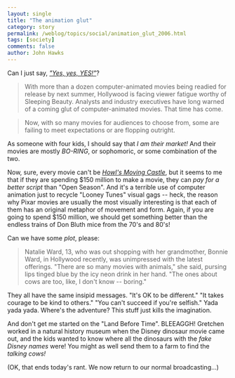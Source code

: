```yaml
---
layout: single 
title: "The animation glut" 
category: story
permalink: /weblog/topics/social/animation_glut_2006.html
tags: [society] 
comments: false 
author: John Hawks 
---
```



<p>
Can I just say, <a href="times.com/2006/10/03/business/media/03animation.html"><i>"Yes, yes, YES!"</i></a>?
</p>

<blockquote>With more than a dozen computer-animated movies being readied for release by next summer, Hollywood is facing viewer fatigue worthy of Sleeping Beauty. Analysts and industry executives have long warned of a coming glut of computer-animated movies. That time has come.</blockquote>

<blockquote>Now, with so many movies for audiences to choose from, some are failing to meet expectations or are flopping outright.</blockquote>

<p>
As someone with four kids, I should say that <i>I am their market!</i> And their movies are mostly <i>BO-RING</i>, or sophomoric, or some combination of the two. 
</p>

<p>
Now, sure, every movie can't be <a href="http://disney.go.com/disneypictures/castle/"><i>Howl's Moving Castle</i></a>, but it seems to me that if they are spending $150 million to make a movie, they can <i>pay for a better script</i> than "Open Season". And it's a terrible use of computer animation just to recycle "Looney Tunes" visual gags -- heck, the reason why Pixar movies are usually the most visually interesting is that each of them has an original metaphor of movement and form. Again, if you are going to spend $150 million, we should get something better than the endless trains of Don Bluth mice from the 70's and 80's!
</p>

<p>
Can we have some <i>plot</i>, please:
</p>

<blockquote>Natalie Ward, 13, who was out shopping with her grandmother, Bonnie Ward, in Hollywood recently, was unimpressed with the latest offerings. "There are so many movies with animals," she said, pursing lips tinged blue by the icy neon drink in her hand. "The ones about cows are too, like, I don't know -- boring."</blockquote>

<p>
They all have the same insipid messages. "It's OK to be different." "It takes courage to be kind to others." "You can't succeed if you're selfish." Yada yada yada. Where's the adventure? This stuff just kills the imagination. 
</p>

<p>
And don't get me started on the "Land Before Time". BLEEAGGH! Gretchen worked in a natural history museum when the Disney dinosaur movie came out, and the kids wanted to know where all the dinosaurs with the <i>fake Disney names</i> were! You might as well send them to a farm to find the <i>talking cows!</i>

<p>
(OK, that ends today's rant. We now return to our normal broadcasting...)
</p>

